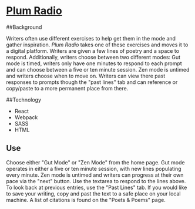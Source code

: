 # [Plum Radio](https://plum-radio.herokuapp.com/)

##Background

Writers often use different exercises to help get them in the mode and gather inspiration. *Plum Radio* takes one of these exercises and moves it to a digital platform. Writers are given a few lines of poetry and a space to respond. Additionally, writers choose between two different modes: Gut mode is timed, writers only have one minutes to respond to each prompt and can choose between a five or ten minute session. Zen mode is untimed and writers choose when to move on. Writers can view there past responses to prompts though the "past lines" tab and can reference or copy/paste to a more permanent place from there.

##Technology

- React
- Webpack
- SASS
- HTML

## Use

Choose either "Gut Mode" or "Zen Mode" from the home page. Gut mode operates in either a five or ten minute session, with new lines populating every minute. Zen mode is untimed and writers can progress at their own pace via the "next" button. Use the textarea to respond to the lines above. To look back at previous entries, use the "Past Lines" tab. If you would like to save your writing, copy and past the text to a safe place on your local machine. A list of citations is found on the "Poets & Poems" page.
